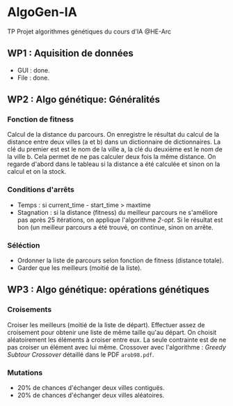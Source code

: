 # AlgoGen-IA

TP Projet algorithmes génétiques du cours d'IA @HE-Arc

## WP1 : Aquisition de données

- GUI : done.
- File : done.

## WP2 : Algo génétique: Généralités

### Fonction de fitness

Calcul de la distance du parcours. 
On enregistre le résultat du calcul de la distance entre deux villes (a et b) dans un dictionnaire de dictionnaires. La clé du premier est est le nom de la ville a, la clé du deuxième est le nom de la ville b. Cela permet de ne pas calculer deux fois la même distance. On regarde d'abord dans le tableau si la distance a été calculée et sinon on la calcul et on la stock.

### Conditions d'arrêts

- Temps : si current_time - start_time > maxtime
- Stagnation : si la distance (fitness) du meilleur parcours ne s'améliore pas après 25 itérations, on applique l'algorithme _2-opt_. Si le résultat est bon (un meilleur parcours a été trouvé, on continue, sinon on arrête.

### Séléction

- Ordonner la liste de parcours selon fonction de fitness (distance totale).
- Garder que les meilleurs (moitié de la liste).

## WP3 : Algo génétique: opérations génétiques

### Croisements

Croiser les meilleurs (moitié de la liste de départ).
Effectuer assez de croisement pour obtenir une liste de même taille qu'au départ.
On choisit aléatoirement les éléments à croiser entre eux. La seule contrainte est de ne pas croiser un élément avec lui même.
Crossover avec l'algorithme : _Greedy Subtour Crossover_ détaillé dans le PDF `arob98.pdf`.

### Mutations

- 20% de chances d'échanger deux villes contiguës.
- 20% de chances d'échanger deux villes aléatoires.